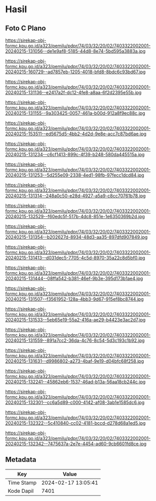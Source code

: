 # Hasil

## Foto C Plano

https://sirekap-obj-formc.kpu.go.id/a323/pemilu/pdpr/74/03/32/20/02/7403322002001-20240215-131056--de1e9af8-5185-44d8-8e74-5bd595a3883a.jpg

https://sirekap-obj-formc.kpu.go.id/a323/pemilu/pdpr/74/03/32/20/02/7403322002001-20240215-160729--ad7857eb-1205-4018-bfd8-8bdc6c93bd67.jpg

https://sirekap-obj-formc.kpu.go.id/a323/pemilu/pdpr/74/03/32/20/02/7403322002001-20240215-131136--e2417a2f-dc12-4fe8-a8aa-6f2d2395e55b.jpg

https://sirekap-obj-formc.kpu.go.id/a323/pemilu/pdpr/74/03/32/20/02/7403322002001-20240215-131155--9a303425-0057-461a-b00d-912a8f9ec88c.jpg

https://sirekap-obj-formc.kpu.go.id/a323/pemilu/pdpr/74/03/32/20/02/7403322002001-20240215-153511--ed5675d5-4bb2-4d2d-9e8e-acc7c87bd6ae.jpg

https://sirekap-obj-formc.kpu.go.id/a323/pemilu/pdpr/74/03/32/20/02/7403322002001-20240215-131234--c6cf1413-899c-4f39-b248-580da445515a.jpg

https://sirekap-obj-formc.kpu.go.id/a323/pemilu/pdpr/74/03/32/20/02/7403322002001-20240215-131253--5d255e09-2338-4ed1-98fb-97fecc1dcd84.jpg

https://sirekap-obj-formc.kpu.go.id/a323/pemilu/pdpr/74/03/32/20/02/7403322002001-20240215-131314--248a0c50-e28d-4927-a5a9-c8cc70761b78.jpg

https://sirekap-obj-formc.kpu.go.id/a323/pemilu/pdpr/74/03/32/20/02/7403322002001-20240215-132529--f60edc5f-517b-4dc8-851e-1e6350369b2d.jpg

https://sirekap-obj-formc.kpu.go.id/a323/pemilu/pdpr/74/03/32/20/02/7403322002001-20240215-131354--b202627d-8934-48d3-aa35-897dfd907849.jpg

https://sirekap-obj-formc.kpu.go.id/a323/pemilu/pdpr/74/03/32/20/02/7403322002001-20240215-131413--d031dec5-7705-4c5d-8970-35a22c8d5bf0.jpg

https://sirekap-obj-formc.kpu.go.id/a323/pemilu/pdpr/74/03/32/20/02/7403322002001-20240215-131444--08ffa542-b381-46ef-9b3e-395d173b1ae4.jpg

https://sirekap-obj-formc.kpu.go.id/a323/pemilu/pdpr/74/03/32/20/02/7403322002001-20240215-131507--f3561952-128a-4bb3-9d67-915ef8bc8744.jpg

https://sirekap-obj-formc.kpu.go.id/a323/pemilu/pdpr/74/03/32/20/02/7403322002001-20240215-131533--5eb65e19-55a2-416a-ae29-b4423e3ac2d7.jpg

https://sirekap-obj-formc.kpu.go.id/a323/pemilu/pdpr/74/03/32/20/02/7403322002001-20240215-131559--891a7cc2-36da-4c76-8c54-5d3c193c1b92.jpg

https://sirekap-obj-formc.kpu.go.id/a323/pemilu/pdpr/74/03/32/20/02/7403322002001-20240215-131631--d9986802-a273-4baf-9e19-d04bfc68f258.jpg

https://sirekap-obj-formc.kpu.go.id/a323/pemilu/pdpr/74/03/32/20/02/7403322002001-20240215-132241--45862eb6-1537-46ad-b13a-56aa18cb244c.jpg

https://sirekap-obj-formc.kpu.go.id/a323/pemilu/pdpr/74/03/32/20/02/7403322002001-20240215-132301--cc6a5d89-c000-4142-af08-3ab1e1585dc6.jpg

https://sirekap-obj-formc.kpu.go.id/a323/pemilu/pdpr/74/03/32/20/02/7403322002001-20240215-132322--5c410840-cc02-4181-bccd-d278d68a1ed5.jpg

https://sirekap-obj-formc.kpu.go.id/a323/pemilu/pdpr/74/03/32/20/02/7403322002001-20240215-132342--7475637a-2e7e-4454-ad60-9cb6601fd8ce.jpg


## Metadata

| Key        | Value               |
| ---------- | ------------------- |
| Time Stamp | 2024-02-17 13:05:41 |
| Kode Dapil | 7401                |



